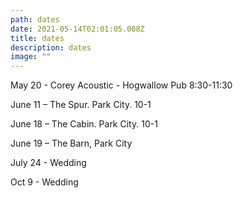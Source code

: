 ```yaml
---
path: dates
date: 2021-05-14T02:01:05.008Z
title: dates
description: dates
image: ""
---
```

May 20 - Corey Acoustic - Hogwallow Pub 8:30-11:30

June 11 – The Spur.   Park City. 10-1

June 18 – The Cabin. Park City.  10-1

June 19 – The Barn, Park City

July 24 - Wedding

Oct 9 - Wedding